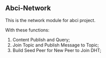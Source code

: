 ## Abci-Network

This is the network module for abci project.

With these functions: 

1. Content Publish and Query;
2. Join Topic and Publish Message to Topic;
3. Build Seed Peer for New Peer to Join DHT;
